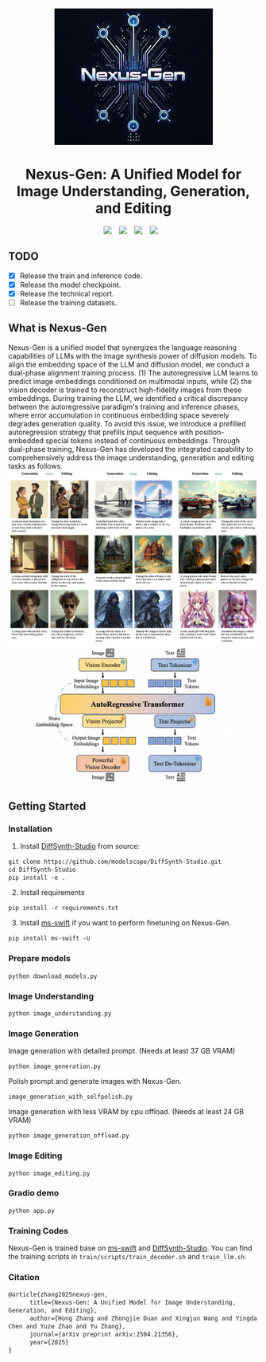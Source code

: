 <p align="center">
    <br>
    <img src="assets/logo.jpg"/>
    <br>
<p>
<h1 align="center">Nexus-Gen: A Unified Model for Image Understanding, Generation, and Editing</h1>
 
<div align="center">

  <a href="http://arxiv.org/abs/2504.21356"><img src="https://img.shields.io/static/v1?label=Tech%20Report&message=Arxiv&color=red"></a> &ensp;
  <a href="https://www.modelscope.cn/models/DiffSynth-Studio/Nexus-Gen"><img src="https://img.shields.io/static/v1?label=Model&message=ModelScope&color=blue"></a> &ensp;
  <a href="https://huggingface.co/modelscope/Nexus-Gen"><img src="https://img.shields.io/static/v1?label=Model&message=HuggingFace&color=yellow"></a> &ensp;
  <a href="https://www.modelscope.cn/studios/DiffSynth-Studio/Nexus-Gen"><img src="https://img.shields.io/static/v1?label=Online%20Demo&message=ModeScope&color=green"></a> &ensp;

</div>

## TODO
- [x] Release the train and inference code.
- [x] Release the model checkpoint.
- [x] Release the technical report.
- [ ] Release the training datasets.

## What is Nexus-Gen
Nexus-Gen is a unified model that synergizes the language reasoning capabilities of LLMs with the image synthesis power of diffusion models. To align the embedding space of the LLM and diffusion model, we conduct a dual-phase alignment training process. (1) The autoregressive LLM learns to predict image embeddings conditioned on multimodal inputs, while (2) the vision decoder is trained to reconstruct high-fidelity images from these embeddings. During training the LLM, we identified a critical discrepancy between the autoregressive paradigm's training and inference phases, where error accumulation in continuous embedding space severely degrades generation quality. To avoid this issue, we introduce a prefilled autoregression strategy that prefills input sequence with position-embedded special tokens instead of continuous embeddings. Through dual-phase training, Nexus-Gen has developed the integrated capability to comprehensively address the image understanding, generation and editing tasks as follows.
![cover](assets/illustrations/gen_edit.jpg)
![architecture](assets/illustrations/architecture.png)

## Getting Started
### Installation
1. Install [DiffSynth-Studio](https://github.com/modelscope/DiffSynth-Studio.git) from source:
```shell
git clone https://github.com/modelscope/DiffSynth-Studio.git
cd DiffSynth-Studio
pip install -e .
```
2. Install requirements
```
pip install -r requirements.txt
```
3. Install [ms-swift](https://github.com/modelscope/ms-swift.git) if you want to perform finetuning on Nexus-Gen.
```
pip install ms-swift -U
```
### Prepare models
```shell
python download_models.py
```
### Image Understanding
```shell
python image_understanding.py
```

### Image Generation
Image generation with detailed prompt. (Needs at least 37 GB VRAM)
```shell
python image_generation.py
```
Polish prompt and generate images with Nexus-Gen.
```shell
image_generation_with_selfpolish.py
```
Image generation with less VRAM by cpu offload. (Needs at least 24 GB VRAM)
```shell
python image_generation_offload.py
```
### Image Editing
```shell
python image_editing.py
```

### Gradio demo
```shell
python app.py
```

### Training Codes
Nexus-Gen is trained base on [ms-swift](https://github.com/modelscope/ms-swift.git) and [DiffSynth-Studio](https://github.com/modelscope/DiffSynth-Studio.git). You can find the training scripts in `train/scripts/train_decoder.sh` and `train_llm.sh`.

### Citation
```
@article{zhang2025nexus-gen,
      title={Nexus-Gen: A Unified Model for Image Understanding, Generation, and Editing}, 
      author={Hong Zhang and Zhongjie Duan and Xingjun Wang and Yingda Chen and Yuze Zhao and Yu Zhang},
      journal={arXiv preprint arXiv:2504.21356},
      year={2025}
}
```